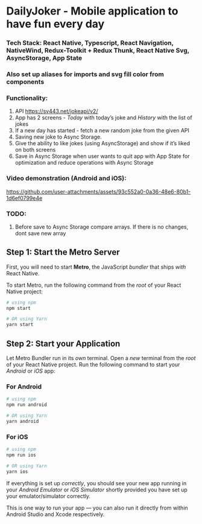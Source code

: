 # DailyJoker - Mobile application to have fun every day

### Tech Stack: React Native, Typescript, React Navigation, NativeWind, Redux-Toolkit + Redux Thunk, React Native Svg, AsyncStorage, App State

### Also set up aliases for imports and svg fill color from components

### Functionality:
1. API https://sv443.net/jokeapi/v2/
2. App has 2 screens - *Today* with today’s joke and *History* with the list of jokes
3. If a new day has started - fetch a new random joke from the given API
4. Saving new joke to Async Storage.
5. Give the ability to like jokes (using AsyncStorage) and show if it’s liked on both screens
6. Save in Async Storage when user wants to quit app with App State for optimization and reduce operations with Async Storage

### Video demonstration (Android and iOS):


https://github.com/user-attachments/assets/93c552a0-0a36-48e6-80b1-1d6ef0799e4e

### TODO:
1. Before save to Async Storage compare arrays. If there is no changes, dont save new array

## Step 1: Start the Metro Server

First, you will need to start **Metro**, the JavaScript _bundler_ that ships _with_ React Native.

To start Metro, run the following command from the _root_ of your React Native project:

```bash
# using npm
npm start

# OR using Yarn
yarn start
```

## Step 2: Start your Application

Let Metro Bundler run in its _own_ terminal. Open a _new_ terminal from the _root_ of your React Native project. Run the following command to start your _Android_ or _iOS_ app:

### For Android

```bash
# using npm
npm run android

# OR using Yarn
yarn android
```

### For iOS

```bash
# using npm
npm run ios

# OR using Yarn
yarn ios
```

If everything is set up _correctly_, you should see your new app running in your _Android Emulator_ or _iOS Simulator_ shortly provided you have set up your emulator/simulator correctly.

This is one way to run your app — you can also run it directly from within Android Studio and Xcode respectively.
